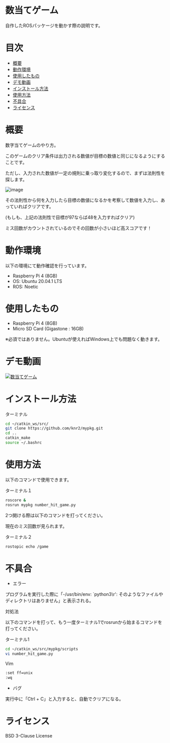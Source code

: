 # 数当てゲーム

自作したROSパッケージを動かす際の説明です。

# 目次

- [概要](#概要)
- [動作環境](#動作環境)
- [使用したもの](#使用したもの)
- [デモ動画](#デモ動画)
- [インストール方法](#インストール方法)
- [使用方法](#使用方法)
- [不具合](#不具合)
- [ライセンス](#ライセンス)

# 概要

数字当てゲームのやり方。

このゲームのクリア条件は出力される数値が目標の数値と同じになるようにすることです。

ただし、入力された数値が一定の規則に乗っ取り変化するので、まずは法則性を探します。

![image](https://user-images.githubusercontent.com/60230025/103792326-dab3fa80-5086-11eb-92c4-8d174ffc64ee.png)

その法則性から何を入力したら目標の数値になるかを考察して数値を入力し、あっていればクリアです。

(もしも、上記の法則性で目標が97ならば48を入力すればクリア)

ミス回数がカウントされているのでその回数が小さいほど高スコアです！


# 動作環境

以下の環境にて動作確認を行っています。

- Raspberry Pi 4 (8GB)
- OS: Ubuntu 20.04.1 LTS
- ROS: Noetic


# 使用したもの

- Raspberry Pi 4 (8GB)
- Micro SD Card (Gigastone : 16GB)

※必須ではありません。Ubuntuが使えればWindows上でも問題なく動きます。


# デモ動画

[![数当てゲーム](http://img.youtube.com/vi/MDfyllj7h1Q/hqdefault.jpg)](https://youtu.be/MDfyllj7h1Q)


# インストール方法

ターミナル
```sh
cd ~/catkin_ws/src/
git clone https://github.com/knr2/mypkg.git
cd ..
catkin_make
source ~/.bashrc
```

# 使用方法

以下のコマンドで使用できます。

ターミナル１
```sh
roscore &
rosrun mypkg number_hit_game.py
```

2つ開ける際は以下のコマンドを打ってください。

現在のミス回数が見られます。

ターミナル２
```sh
rostopic echo /game
```

# 不具合

- エラー

プログラムを実行した際に「-/usr/bin/env: `python3\r': そのようなファイルやディレクトリはありません」と表示される。

対処法

以下のコマンドを打って、もう一度ターミナル1でrosrunから始まるコマンドを打ってください。

ターミナル1
```sh
cd ~/catkin_ws/src/mypkg/scripts
vi number_hit_game.py
```

Vim
```sh
:set ff=unix
:wq
```
- バグ

実行中に「Ctrl + C」と入力すると、自動でクリアになる。

# ライセンス

BSD 3-Clause License
